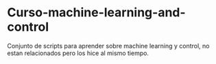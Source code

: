 # Curso-machine-learning-and-control
Conjunto de scripts para aprender sobre machine learning y control, no estan relacionados pero los hice al mismo tiempo.
